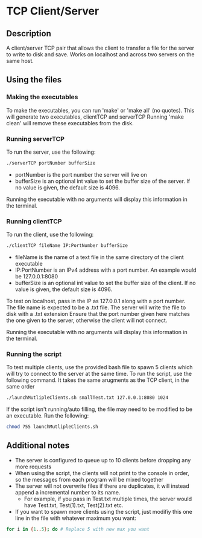 # TCP Client/Server

## Description

A client/server TCP pair that allows the client to transfer a file for the server to write to disk and save.
Works on localhost and across two servers on the same host.

## Using the files

### Making the executables

To make the executables, you can run 'make' or 'make all' (no quotes).
This will generate two executables, clientTCP and serverTCP
Running 'make clean' will remove these executables from the disk.

### Running serverTCP

To run the server, use the following:

```bash
./serverTCP portNumber bufferSize
```

- portNumber is the port number the server will live on
- bufferSize is an optional int value to set the buffer size of the server. If no value is given, the default size is 4096.

Running the executable with no arguments will display this information in the terminal.

### Running clientTCP

To run the client, use the following:

```bash
./clientTCP fileName IP:PortNumber bufferSize
```

- fileName is the name of a text file in the same directory of the client executable
- IP:PortNumber is an IPv4 address with a port number. An example would be 127.0.0.1:8080
- bufferSize is an optional int value to set the buffer size of the client. If no value is given, the default size is 4096.

To test on localhost, pass in the IP as 127.0.0.1 along with a port number.
The file name is expected to be a .txt file. The server will write the file to disk with a .txt extension
Ensure that the port number given here matches the one given to the server, otherwise the client will not connect.

Running the executable with no arguments will display this information in the terminal.

### Running the script

To test multiple clients, use the provided bash file to spawn 5 clients which will try to connect to the server at the same time.
To run the script, use the following command. It takes the same arugments as the TCP client, in the same order

```bash
./launchMutlipleClients.sh smallTest.txt 127.0.0.1:8080 1024
```

If the script isn't running/auto filling, the file may need to be modified to be an executable. Run the following:

```bash
chmod 755 launchMutlipleClients.sh 
```

## Additional notes

- The server is configured to queue up to 10 clients before dropping any more requests
- When using the script, the clients will not print to the console in order, so the messages from each program will be mixed together
- The server will not overwrite files if there are duplicates, it will instead append a incremental number to its name.
  - For example, if you pass in Test.txt multiple times, the server would have Test.txt, Test(1).txt, Test(2).txt etc.
- If you want to spawn more clients using the script, just modifiy this one line in the file with whatever maximum you want:

```bash
for i in {1..5}; do # Replace 5 with new max you want
```
